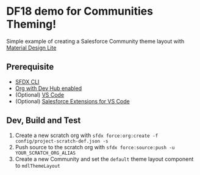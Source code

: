 # DF18 demo for Communities Theming!

Simple example of creating a Salesforce Community theme layout with [Material Design Lite](https://getmdl.io/started/index.html)

## Prerequisite
- [SFDX CLI](https://developer.salesforce.com/tools/sfdxcli)
- [Org with Dev Hub enabled](https://developer.salesforce.com/docs/atlas.en-us.sfdx_setup.meta/sfdx_setup/sfdx_setup_enable_devhub.htm)
- (Optional) [VS Code](https://code.visualstudio.com/)
- (Optional) [Salesforce Extensions for VS Code](https://marketplace.visualstudio.com/items?itemName=salesforce.salesforcedx-vscode)

## Dev, Build and Test
1. Create a new scratch org with `sfdx force:org:create -f config/project-scratch-def.json -s`
2. Push source to the scratch org with `sfdx force:source:push -u YOUR_SCRATCH_ORG_ALIAS`
3. Create a new Community and set the `default` theme layout component to `mdlThemeLayout`
